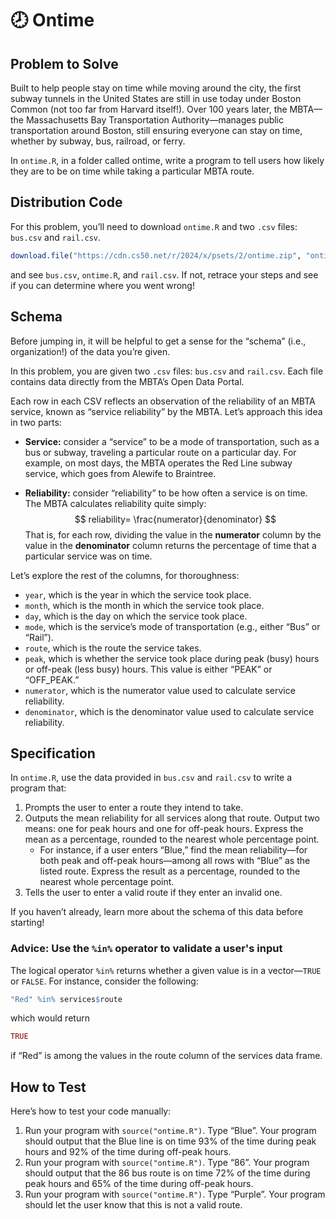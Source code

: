 # 🕗 Ontime

## Problem to Solve

Built to help people stay on time while moving around the city, the first subway tunnels in the United States are still in use today under Boston Common (not too far from Harvard itself!). Over 100 years later, the MBTA—the Massachusetts Bay Transportation Authority—manages public transportation around Boston, still ensuring everyone can stay on time, whether by subway, bus, railroad, or ferry.

In `ontime.R`, in a folder called ontime, write a program to tell users how likely they are to be on time while taking a particular MBTA route.

## Distribution Code

For this problem, you’ll need to download `ontime.R` and two `.csv` files: `bus.csv` and `rail.csv`.

```R
download.file("https://cdn.cs50.net/r/2024/x/psets/2/ontime.zip", "ontime.zip")
```

and see `bus.csv`, `ontime.R`, and `rail.csv`. If not, retrace your steps and see if you can determine where you went wrong!

## Schema

Before jumping in, it will be helpful to get a sense for the “schema” (i.e., organization!) of the data you’re given.

In this problem, you are given two `.csv` files: `bus.csv` and `rail.csv`. Each file contains data directly from the MBTA’s Open Data Portal.

Each row in each CSV reflects an observation of the reliability of an MBTA service, known as “service reliability” by the MBTA. Let’s approach this idea in two parts:

- **Service:** consider a “service” to be a mode of transportation, such as a bus or subway, traveling a particular route on a particular day. For example, on most days, the MBTA operates the Red Line subway service, which goes from Alewife to Braintree.

- **Reliability:** consider “reliability” to be how often a service is on time. The MBTA calculates reliability quite simply:
    $$
    reliability= \frac{numerator}{denominator}
    $$
    That is, for each row, dividing the value in the **numerator** column by the value in the **denominator** column returns the percentage of time that a particular service was on time.

Let’s explore the rest of the columns, for thoroughness:
- `year`, which is the year in which the service took place.
- `month`, which is the month in which the service took place.
- `day`, which is the day on which the service took place.
- `mode`, which is the service’s mode of transportation (e.g., either “Bus” or “Rail”).
- `route`, which is the route the service takes.
- `peak`, which is whether the service took place during peak (busy) hours or off-peak (less busy) hours. This value is either “PEAK” or “OFF_PEAK.”
- `numerator`, which is the numerator value used to calculate service reliability.
- `denominator`, which is the denominator value used to calculate service reliability.

## Specification

In `ontime.R`, use the data provided in `bus.csv` and `rail.csv` to write a program that:

1. Prompts the user to enter a route they intend to take.
2. Outputs the mean reliability for all services along that route. Output two means: one for peak hours and one for off-peak hours. Express the mean as a percentage, rounded to the nearest whole percentage point.
    - For instance, if a user enters “Blue,” find the mean reliability—for both peak and off-peak hours—among all rows with “Blue” as the listed route. Express the result as a percentage, rounded to the nearest whole percentage point.
3. Tells the user to enter a valid route if they enter an invalid one.

If you haven’t already, learn more about the schema of this data before starting!


### Advice: Use the `%in%` operator to validate a user's input

The logical operator `%in%` returns whether a given value is in a vector—`TRUE` or `FALSE`. For instance, consider the following:

```R
"Red" %in% services$route
```

which would return

```R
TRUE
```

if “Red” is among the values in the route column of the services data frame.

## How to Test

Here’s how to test your code manually:

1. Run your program with `source("ontime.R")`. Type “Blue”. Your program should output that the Blue line is on time 93% of the time during peak hours and 92% of the time during off-peak hours.
2. Run your program with `source("ontime.R")`. Type “86”. Your program should output that the 86 bus route is on time 72% of the time during peak hours and 65% of the time during off-peak hours.
3. Run your program with `source("ontime.R")`. Type “Purple”. Your program should let the user know that this is not a valid route.
